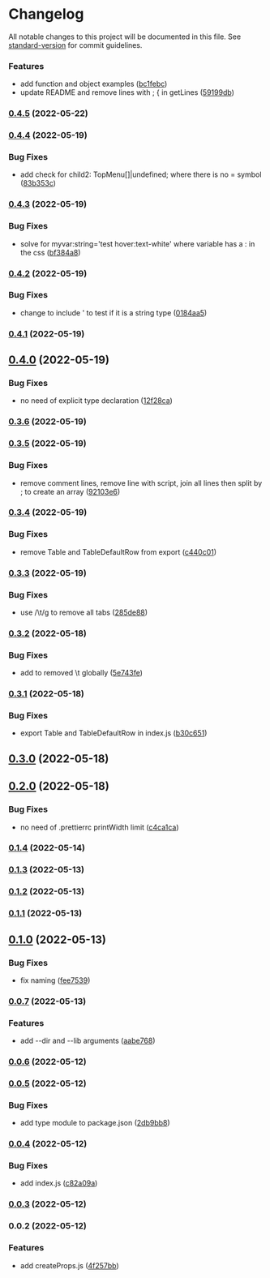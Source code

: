 # Changelog

All notable changes to this project will be documented in this file. See [standard-version](https://github.com/conventional-changelog/standard-version) for commit guidelines.

### Features

- add function and object examples ([bc1febc](https://github.com/shinokada/createProps/commit/bc1febc6bf463dd7eae2bf3cd4973b6ac6683001))
- update README and remove lines with ; { in getLines ([59199db](https://github.com/shinokada/createProps/commit/59199db18d425fe9cfd6da04f2b92d098d1d866d))

### [0.4.5](https://github.com/shinokada/createProps/compare/v0.4.4...v0.4.5) (2022-05-22)

### [0.4.4](https://github.com/shinokada/createProps/compare/v0.4.3...v0.4.4) (2022-05-19)

### Bug Fixes

- add check for child2: TopMenu[]|undefined; where there is no = symbol ([83b353c](https://github.com/shinokada/createProps/commit/83b353c5f671c69ab9b6487e9a1c4876ebc4189f))

### [0.4.3](https://github.com/shinokada/createProps/compare/v0.4.2...v0.4.3) (2022-05-19)

### Bug Fixes

- solve for myvar:string='test hover:text-white' where variable has a : in the css ([bf384a8](https://github.com/shinokada/createProps/commit/bf384a8c87ef49d2b5f3989c7d9f327205effee3))

### [0.4.2](https://github.com/shinokada/createProps/compare/v0.4.1...v0.4.2) (2022-05-19)

### Bug Fixes

- change to include ' to test if it is a string type ([0184aa5](https://github.com/shinokada/createProps/commit/0184aa5eb35a750667ecf117c5b50528103d3598))

### [0.4.1](https://github.com/shinokada/createProps/compare/v0.4.0...v0.4.1) (2022-05-19)

## [0.4.0](https://github.com/shinokada/createProps/compare/v0.3.6...v0.4.0) (2022-05-19)

### Bug Fixes

- no need of explicit type declaration ([12f28ca](https://github.com/shinokada/createProps/commit/12f28ca7f58066d9329f08970c08a8e1d2f3022b))

### [0.3.6](https://github.com/shinokada/createProps/compare/v0.3.5...v0.3.6) (2022-05-19)

### [0.3.5](https://github.com/shinokada/createProps/compare/v0.3.4...v0.3.5) (2022-05-19)

### Bug Fixes

- remove comment lines, remove line with script, join all lines then split by ; to create an array ([92103e6](https://github.com/shinokada/createProps/commit/92103e652fac426af16430f9293dbb28f28429c8))

### [0.3.4](https://github.com/shinokada/createProps/compare/v0.3.3...v0.3.4) (2022-05-19)

### Bug Fixes

- remove Table and TableDefaultRow from export ([c440c01](https://github.com/shinokada/createProps/commit/c440c016141da2fd6382829a893db59e61e74f14))

### [0.3.3](https://github.com/shinokada/createProps/compare/v0.3.2...v0.3.3) (2022-05-19)

### Bug Fixes

- use /\t/g to remove all tabs ([285de88](https://github.com/shinokada/createProps/commit/285de889fd506c29093b459f0dc91439a9a3398d))

### [0.3.2](https://github.com/shinokada/createProps/compare/v0.3.1...v0.3.2) (2022-05-18)

### Bug Fixes

- add to removed \t globally ([5e743fe](https://github.com/shinokada/createProps/commit/5e743fe3d0c68d4c3e34951d86d02a0a0267f1ff))

### [0.3.1](https://github.com/shinokada/createProps/compare/v0.3.0...v0.3.1) (2022-05-18)

### Bug Fixes

- export Table and TableDefaultRow in index.js ([b30c651](https://github.com/shinokada/createProps/commit/b30c6514201de96926c548583f296abb2c19b5be))

## [0.3.0](https://github.com/shinokada/createProps/compare/v0.2.0...v0.3.0) (2022-05-18)

## [0.2.0](https://github.com/shinokada/createProps/compare/v0.1.4...v0.2.0) (2022-05-18)

### Bug Fixes

- no need of .prettierrc printWidth limit ([c4ca1ca](https://github.com/shinokada/createProps/commit/c4ca1ca61ae482c5962cfb694c1bb85abf627a36))

### [0.1.4](https://github.com/shinokada/createProps/compare/v0.1.3...v0.1.4) (2022-05-14)

### [0.1.3](https://github.com/shinokada/createProps/compare/v0.1.2...v0.1.3) (2022-05-13)

### [0.1.2](https://github.com/shinokada/createProps/compare/v0.1.1...v0.1.2) (2022-05-13)

### [0.1.1](https://github.com/shinokada/createProps/compare/v0.1.0...v0.1.1) (2022-05-13)

## [0.1.0](https://github.com/shinokada/createProps/compare/v0.0.7...v0.1.0) (2022-05-13)

### Bug Fixes

- fix naming ([fee7539](https://github.com/shinokada/createProps/commit/fee7539e93d2b6a00e7cc0e83d4a11a0c83eb132))

### [0.0.7](https://github.com/shinokada/createProps/compare/v0.0.6...v0.0.7) (2022-05-13)

### Features

- add --dir and --lib arguments ([aabe768](https://github.com/shinokada/createProps/commit/aabe7683380280ef7e0fd9710fe71a62b108394a))

### [0.0.6](https://github.com/shinokada/createProps/compare/v0.0.5...v0.0.6) (2022-05-12)

### [0.0.5](https://github.com/shinokada/createProps/compare/v0.0.4...v0.0.5) (2022-05-12)

### Bug Fixes

- add type module to package.json ([2db9bb8](https://github.com/shinokada/createProps/commit/2db9bb8aa685ba1a5ee09d9c38ffbbec8545d845))

### [0.0.4](https://github.com/shinokada/createProps/compare/v0.0.3...v0.0.4) (2022-05-12)

### Bug Fixes

- add index.js ([c82a09a](https://github.com/shinokada/createProps/commit/c82a09a8cdf956e6e6705aac3a65ccc828d41e0d))

### [0.0.3](https://github.com/shinokada/createProps/compare/v0.0.2...v0.0.3) (2022-05-12)

### 0.0.2 (2022-05-12)

### Features

- add createProps.js ([4f257bb](https://github.com/shinokada/createProps/commit/4f257bb1dfeac53fcc7e2b409910ad52521a44b3))
